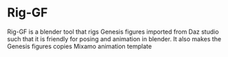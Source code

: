 # Rig-GF
Rig-GF is a blender tool that rigs Genesis figures imported from Daz studio such that it is friendly for posing and animation in blender.   It also makes the Genesis figures copies Mixamo animation template
